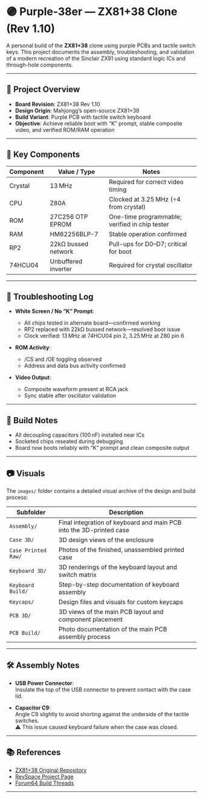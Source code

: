 # 🟣 Purple-38er — ZX81+38 Clone (Rev 1.10)

A personal build of the **ZX81+38** clone using purple PCBs and tactile switch keys. This project documents the assembly, troubleshooting, and validation of a modern recreation of the Sinclair ZX81 using standard logic ICs and through-hole components.

---

## 🧰 Project Overview

- **Board Revision**: ZX81+38 Rev 1.10  
- **Design Origin**: Mahjongg’s open-source ZX81+38  
- **Build Variant**: Purple PCB with tactile switch keyboard  
- **Objective**: Achieve reliable boot with “K” prompt, stable composite video, and verified ROM/RAM operation

---

## 🔧 Key Components

| Component        | Value / Type             | Notes                                  |
|------------------|--------------------------|----------------------------------------|
| Crystal          | 13 MHz                   | Required for correct video timing      |
| CPU              | Z80A                     | Clocked at 3.25 MHz (÷4 from crystal)  |
| ROM              | 27C256 OTP EPROM         | One-time programmable; verified in chip tester |
| RAM              | HM62256BLP-7             | Stable operation confirmed             |
| RP2              | 22kΩ bussed network      | Pull-ups for D0–D7; critical for boot  |
| 74HCU04          | Unbuffered inverter      | Required for crystal oscillator        |

---

## 🧪 Troubleshooting Log

- **White Screen / No “K” Prompt**:
  - All chips tested in alternate board—confirmed working  
  - RP2 replaced with 22kΩ bussed network—resolved boot issue  
  - Clock verified: 13 MHz at 74HCU04 pin 2, 3.25 MHz at Z80 pin 6

- **ROM Activity**:
  - /CS and /OE toggling observed  
  - Address and data bus activity confirmed

- **Video Output**:
  - Composite waveform present at RCA jack  
  - Sync stable after oscillator validation

---

## 📝 Build Notes

- All decoupling capacitors (100 nF) installed near ICs  
- Socketed chips reseated during debugging  
- Board now boots reliably with “K” prompt and clean composite output

---

## 📷 Visuals

The `images/` folder contains a detailed visual archive of the design and build process:

| Subfolder            | Description                                                                 |
|----------------------|-----------------------------------------------------------------------------|
| `Assembly/`          | Final integration of keyboard and main PCB into the 3D-printed case         |
| `Case 3D/`           | 3D design views of the enclosure                                            |
| `Case Printed Raw/`  | Photos of the finished, unassembled printed case                            |
| `Keyboard 3D/`       | 3D renderings of the keyboard layout and switch matrix                      |
| `Keyboard Build/`    | Step-by-step documentation of keyboard assembly                             |
| `Keycaps/`           | Design files and visuals for custom keycaps                                 |
| `PCB 3D/`            | 3D views of the main PCB layout and component placement                     |
| `PCB Build/`         | Photo documentation of the main PCB assembly process                        |

---

## 🛠 Assembly Notes

- **USB Power Connector**:  
  Insulate the top of the USB connector to prevent contact with the case lid.

- **Capacitor C9**:  
  Angle C9 slightly to avoid shorting against the underside of the tactile switches.  
  ⚠️ This issue caused keyboard failure when the case was closed.

---

## 📚 References

- [ZX81+38 Original Repository](https://github.com/mahjongg2/ZX81plus38)  
- [RevSpace Project Page](https://revspace.nl/ZX81plus38_simple_to_build_ZX-81_clone)  
- [Forum64 Build Threads](https://www.forum64.de)

---



